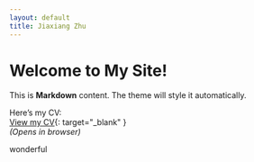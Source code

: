 ```yaml
---
layout: default
title: Jiaxiang Zhu
---
```

# Welcome to My Site!
This is **Markdown** content. The theme will style it automatically.

Here’s my CV:  
[View my CV](/assets/downloads/CV.pdf){: target="_blank" }  
*(Opens in browser)*

wonderful